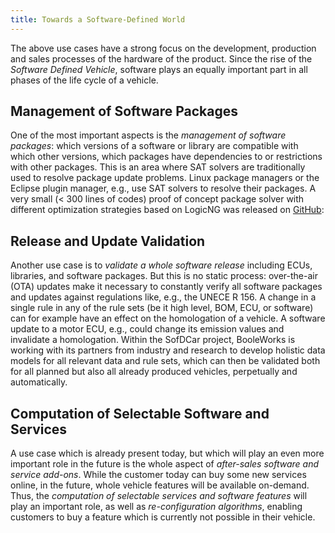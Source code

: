 ```yaml
---
title: Towards a Software-Defined World
---
```


The above use cases have a strong focus on the development, production and sales processes of the hardware of the product. Since the rise of the *Software Defined Vehicle*, software plays an equally important part in all phases of the life cycle of a vehicle.

## Management of Software Packages

One of the most important aspects is the *management of software packages*: which versions of a software or library are compatible with which other versions, which packages have dependencies to or restrictions with other packages. This is an area where SAT solvers are traditionally used to resolve package update problems. Linux package managers or the Eclipse plugin manager, e.g., use SAT solvers to resolve their packages. A very small (< 300 lines of codes) proof of concept package solver with different optimization strategies based on LogicNG was released on [GitHub](https://github.com/booleworks/package-solving-poc):


## Release and Update Validation

Another use case is to *validate a whole software release* including ECUs, libraries, and software packages. But this is no static process: over-the-air (OTA) updates make it necessary to constantly verify all software packages and updates against regulations like, e.g., the UNECE R 156. A change in a single rule in any of the rule sets (be it high level, BOM, ECU, or software) can for example have an effect on the homologation of a vehicle. A software update to a motor ECU, e.g., could change its emission values and invalidate a homologation. Within the SofDCar project, BooleWorks is working with its partners from industry and research to develop holistic data models for all relevant data and rule sets, which can then be validated both for all planned but also all already produced vehicles, perpetually and automatically.


## Computation of Selectable Software and Services

A use case which is already present today, but which will play an even more important role in the future is the whole aspect of *after-sales software and service add-ons*. While the customer today can buy some new services online, in the future, whole vehicle features will be available on-demand. Thus, the *computation of selectable services and software features* will play an important role, as well as *re-configuration algorithms*, enabling customers to buy a feature which is currently not possible in their vehicle.


